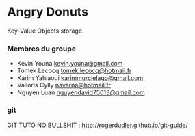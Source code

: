 # Angry Donuts
Key-Value Objects storage.

### Membres du groupe
- Kevin Youna kevin.youna@gmail.com
- Tomek Lecocq tomek.lecocq@hotmail.fr
- Karim Yahiaoui karimmurcielago@gmail.com
- Valloris Cylly navarna@hotmail.fr
- Nguyen Luan nguyendavid75013@gmail.com

### git
GIT TUTO NO BULLSHIT : http://rogerdudler.github.io/git-guide/ 
